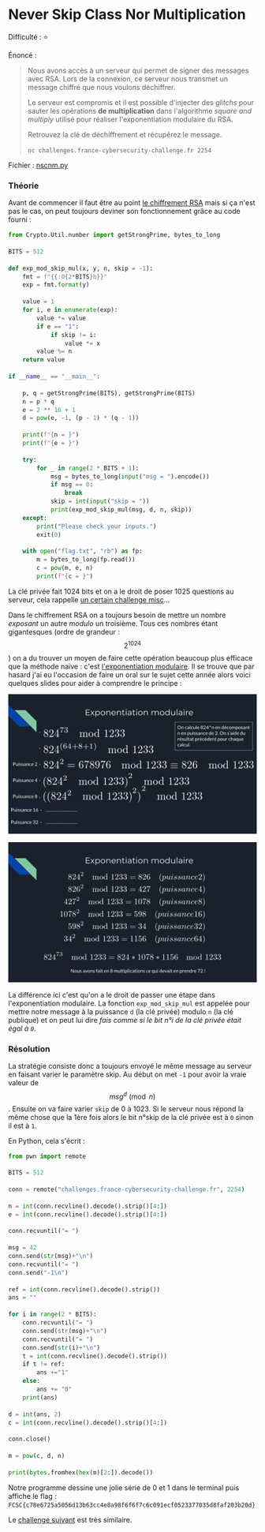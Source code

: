 # Never Skip Class Nor Multiplication

Difficulté : :star:

Énoncé :

> Nous avons accès à un serveur qui permet de signer des messages avec RSA. Lors de la connexion, ce serveur nous transmet un message chiffré que nous voulons déchiffrer.
>
> Le serveur est compromis et il est possible d'injecter des *glitchs* pour sauter les opérations **de multiplication** dans l'algorithme *square and multiply* utilisé pour réaliser l'exponentiation modulaire du RSA.
>
> Retrouvez la clé de déchiffrement et récupérez le message.
>
> `nc challenges.france-cybersecurity-challenge.fr 2254`

Fichier : [nscnm.py](./nscnm.py)



### Théorie 

Avant de commencer il faut être au point [le chiffrement RSA](https://fr.wikipedia.org/wiki/Chiffrement_RSA) mais si ça n'est pas le cas, on peut toujours deviner son fonctionnement grâce au code fourni :

```python
from Crypto.Util.number import getStrongPrime, bytes_to_long

BITS = 512

def exp_mod_skip_mul(x, y, n, skip = -1):
    fmt = f"{{:0{2*BITS}b}}"
    exp = fmt.format(y)

    value = 1
    for i, e in enumerate(exp):
        value *= value
        if e == "1":
            if skip != i:
                value *= x
        value %= n
    return value

if __name__ == "__main__":

    p, q = getStrongPrime(BITS), getStrongPrime(BITS)
    n = p * q
    e = 2 ** 16 + 1
    d = pow(e, -1, (p - 1) * (q - 1))

    print(f"{n = }")
    print(f"{e = }")

    try:
        for _ in range(2 * BITS + 1):
            msg = bytes_to_long(input("msg = ").encode())
            if msg == 0:
                break
            skip = int(input("skip = "))
            print(exp_mod_skip_mul(msg, d, n, skip))
    except:
        print("Please check your inputs.")
        exit(0)

    with open("flag.txt", "rb") as fp:
        m = bytes_to_long(fp.read())
        c = pow(m, e, n)
        print(f"{c = }")

```



La clé privée fait 1024 bits et on a le droit de poser 1025 questions au serveur, cela rappelle [un certain challenge misc](../../misc/guessme2/README.md)...

Dans le chiffrement RSA on a toujours besoin de mettre un nombre *exposant* un autre *modulo* un troisième. Tous ces nombres étant gigantesques (ordre de grandeur : $$ 2^{1024} $$) on a du trouver un moyen de faire cette opération beaucoup plus efficace que la méthode naïve : c'est [l'exponentiation modulaire](https://fr.wikipedia.org/wiki/Exponentiation_modulaire). Il se trouve que par hasard j'ai eu l'occasion de faire un oral sur le sujet cette année alors voici quelques slides pour aider à comprendre le principe :

![slide1](slide1.png)

![slide2](slide2.png)



La différence ici c'est qu'on a le droit de passer une étape dans l'exponentiation modulaire. La fonction `exp_mod_skip_mul` est appelée pour mettre  notre message à la puissance `d` (la clé privée) modulo `n` (la clé publique) et on peut lui dire *fais comme si le bit n°i de la clé privée était égal à `0`*.



### Résolution

La stratégie consiste donc a toujours envoyé le même message au serveur en faisant varier le paramètre skip. Au début on met `-1` pour avoir la vraie valeur de $$ msg ^ {d} \pmod n$$. Ensuite on va faire varier `skip` de 0 à 1023. Si le serveur nous répond la même chose que la 1ère fois alors le bit n°skip de la clé privée est à `0` sinon il est à `1`.

En Python, cela s'écrit :

```python
from pwn import remote

BITS = 512

conn = remote("challenges.france-cybersecurity-challenge.fr", 2254)

n = int(conn.recvline().decode().strip()[4:])
e = int(conn.recvline().decode().strip()[4:])

conn.recvuntil("= ")

msg = 42
conn.send(str(msg)+"\n")
conn.recvuntil("= ")
conn.send("-1\n")

ref = int(conn.recvline().decode().strip())
ans = ""

for i in range(2 * BITS):
    conn.recvuntil("= ")
    conn.send(str(msg)+"\n")
    conn.recvuntil("= ")
    conn.send(str(i)+"\n")
    t = int(conn.recvline().decode().strip())
    if t != ref:
        ans +="1"
    else:
        ans += "0"
    print(ans)

d = int(ans, 2)
c = int(conn.recvline().decode().strip()[4:])

conn.close()

m = pow(c, d, n)

print(bytes.fromhex(hex(m)[2:]).decode())
```

Notre programme dessine une jolie série de 0 et 1 dans le terminal puis affiche le flag : `FCSC{c78e6725a5056d13b63cc4e8a98f6f6f7c6c091ecf0523377035d8faf203b20d}`

Le [challenge suivant](../nscns/README.md) est très similaire.
